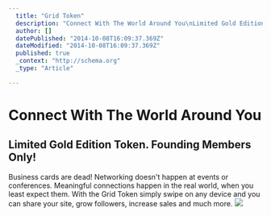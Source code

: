```yaml
---
  title: "Grid Token"
  description: "Connect With The World Around You\nLimited Gold Edition Token. Founding Members Only!\nBusiness cards are dead! Networking doesn&#39;t happen at events or confere"
  author: []
  datePublished: "2014-10-08T16:09:37.369Z"
  dateModified: "2014-10-08T16:09:37.369Z"
  published: true
  _context: "http://schema.org"
  _type: "Article"

---
```

# Connect With The World Around You

## Limited Gold Edition Token. Founding Members Only!

Business cards are dead! Networking doesn't happen at events or conferences. Meaningful connections happen in the real world, when you least expect them. With the Grid Token simply swipe on any device and you can share your site, grow followers, increase sales and much more. ![](https://s3-us-west-2.amazonaws.com/cdn.thegrid.io/posts/GridToken-img.png)